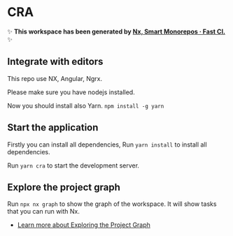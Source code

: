 # CRA

✨ **This workspace has been generated by [Nx, Smart Monorepos · Fast CI.](https://nx.dev)** ✨

## Integrate with editors

This repo use NX, Angular, Ngrx.

Please make sure you have nodejs installed.

Now you should install also Yarn.
`npm install -g yarn`

## Start the application
Firstly you can install all dependencies,
Run `yarn install` to install all dependencies.

Run `yarn cra` to start the development server.

## Explore the project graph

Run `npx nx graph` to show the graph of the workspace.
It will show tasks that you can run with Nx.

- [Learn more about Exploring the Project Graph](https://nx.dev/core-features/explore-graph)

